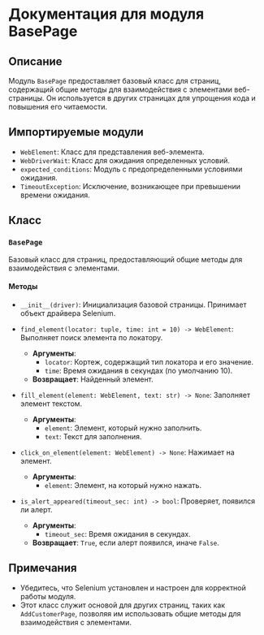 # Документация для модуля BasePage

## Описание
Модуль `BasePage` предоставляет базовый класс для страниц, содержащий общие методы для взаимодействия с элементами веб-страницы. Он используется в других страницах для упрощения кода и повышения его читаемости.

## Импортируемые модули
- `WebElement`: Класс для представления веб-элемента.
- `WebDriverWait`: Класс для ожидания определенных условий.
- `expected_conditions`: Модуль с предопределенными условиями ожидания.
- `TimeoutException`: Исключение, возникающее при превышении времени ожидания.

## Класс

### `BasePage`
Базовый класс для страниц, предоставляющий общие методы для взаимодействия с элементами.

#### Методы
- `__init__(driver)`: Инициализация базовой страницы. Принимает объект драйвера Selenium.
  
- `find_element(locator: tuple, time: int = 10) -> WebElement`: 
  Выполняет поиск элемента по локатору. 
  - **Аргументы**:
    - `locator`: Кортеж, содержащий тип локатора и его значение.
    - `time`: Время ожидания в секундах (по умолчанию 10).
  - **Возвращает**: Найденный элемент.

- `fill_element(element: WebElement, text: str) -> None`: 
  Заполняет элемент текстом.
  - **Аргументы**:
    - `element`: Элемент, который нужно заполнить.
    - `text`: Текст для заполнения.

- `click_on_element(element: WebElement) -> None`: 
  Нажимает на элемент.
  - **Аргументы**:
    - `element`: Элемент, на который нужно нажать.

- `is_alert_appeared(timeout_sec: int) -> bool`: 
  Проверяет, появился ли алерт.
  - **Аргументы**:
    - `timeout_sec`: Время ожидания в секундах.
  - **Возвращает**: `True`, если алерт появился, иначе `False`.

## Примечания
- Убедитесь, что Selenium установлен и настроен для корректной работы модуля.
- Этот класс служит основой для других страниц, таких как `AddCustomerPage`, позволяя им использовать общие методы для взаимодействия с элементами.